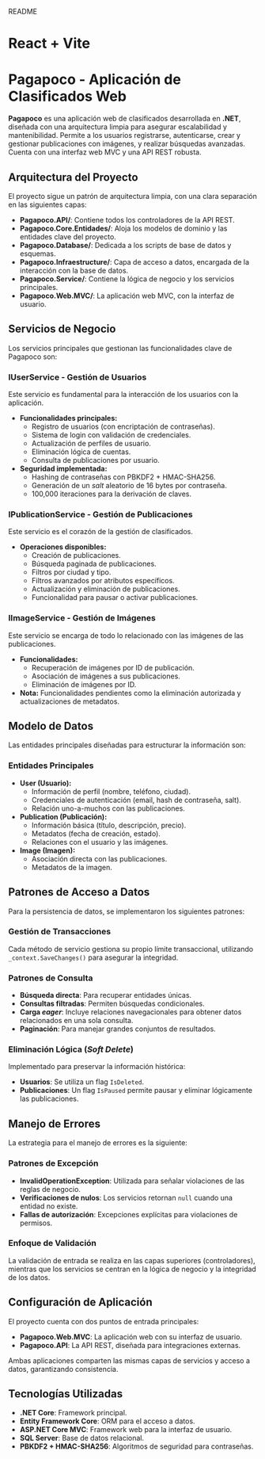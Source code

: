 README

# React + Vite

# Pagapoco - Aplicación de Clasificados Web

**Pagapoco** es una aplicación web de clasificados desarrollada en **.NET**, diseñada con una arquitectura limpia para asegurar escalabilidad y mantenibilidad. Permite a los usuarios registrarse, autenticarse, crear y gestionar publicaciones con imágenes, y realizar búsquedas avanzadas. Cuenta con una interfaz web MVC y una API REST robusta.

## Arquitectura del Proyecto

El proyecto sigue un patrón de arquitectura limpia, con una clara separación en las siguientes capas:

- **Pagapoco.API/**: Contiene todos los controladores de la API REST.
- **Pagapoco.Core.Entidades/**: Aloja los modelos de dominio y las entidades clave del proyecto.
- **Pagapoco.Database/**: Dedicada a los scripts de base de datos y esquemas.
- **Pagapoco.Infraestructure/**: Capa de acceso a datos, encargada de la interacción con la base de datos.
- **Pagapoco.Service/**: Contiene la lógica de negocio y los servicios principales.
- **Pagapoco.Web.MVC/**: La aplicación web MVC, con la interfaz de usuario.

## Servicios de Negocio

Los servicios principales que gestionan las funcionalidades clave de Pagapoco son:

### IUserService - Gestión de Usuarios

Este servicio es fundamental para la interacción de los usuarios con la aplicación.

- **Funcionalidades principales:**
  - Registro de usuarios (con encriptación de contraseñas).
  - Sistema de login con validación de credenciales.
  - Actualización de perfiles de usuario.
  - Eliminación lógica de cuentas.
  - Consulta de publicaciones por usuario.
- **Seguridad implementada:**
  - Hashing de contraseñas con PBKDF2 + HMAC-SHA256.
  - Generación de un _salt_ aleatorio de 16 bytes por contraseña.
  - 100,000 iteraciones para la derivación de claves.

### IPublicationService - Gestión de Publicaciones

Este servicio es el corazón de la gestión de clasificados.

- **Operaciones disponibles:**
  - Creación de publicaciones.
  - Búsqueda paginada de publicaciones.
  - Filtros por ciudad y tipo.
  - Filtros avanzados por atributos específicos.
  - Actualización y eliminación de publicaciones.
  - Funcionalidad para pausar o activar publicaciones.

### IImageService - Gestión de Imágenes

Este servicio se encarga de todo lo relacionado con las imágenes de las publicaciones.

- **Funcionalidades:**
  - Recuperación de imágenes por ID de publicación.
  - Asociación de imágenes a sus publicaciones.
  - Eliminación de imágenes por ID.
- **Nota:** Funcionalidades pendientes como la eliminación autorizada y actualizaciones de metadatos.

## Modelo de Datos

Las entidades principales diseñadas para estructurar la información son:

### Entidades Principales

- **User (Usuario):**
  - Información de perfil (nombre, teléfono, ciudad).
  - Credenciales de autenticación (email, hash de contraseña, salt).
  - Relación uno-a-muchos con las publicaciones.
- **Publication (Publicación):**
  - Información básica (título, descripción, precio).
  - Metadatos (fecha de creación, estado).
  - Relaciones con el usuario y las imágenes.
- **Image (Imagen):**
  - Asociación directa con las publicaciones.
  - Metadatos de la imagen.

## Patrones de Acceso a Datos

Para la persistencia de datos, se implementaron los siguientes patrones:

### Gestión de Transacciones

Cada método de servicio gestiona su propio límite transaccional, utilizando `_context.SaveChanges()` para asegurar la integridad.

### Patrones de Consulta

- **Búsqueda directa**: Para recuperar entidades únicas.
- **Consultas filtradas**: Permiten búsquedas condicionales.
- **Carga _eager_**: Incluye relaciones navegacionales para obtener datos relacionados en una sola consulta.
- **Paginación**: Para manejar grandes conjuntos de resultados.

### Eliminación Lógica (_Soft Delete_)

Implementado para preservar la información histórica:

- **Usuarios**: Se utiliza un flag `IsDeleted`.
- **Publicaciones**: Un flag `IsPaused` permite pausar y eliminar lógicamente las publicaciones.

## Manejo de Errores

La estrategia para el manejo de errores es la siguiente:

### Patrones de Excepción

- **InvalidOperationException**: Utilizada para señalar violaciones de las reglas de negocio.
- **Verificaciones de nulos**: Los servicios retornan `null` cuando una entidad no existe.
- **Fallas de autorización**: Excepciones explícitas para violaciones de permisos.

### Enfoque de Validación

La validación de entrada se realiza en las capas superiores (controladores), mientras que los servicios se centran en la lógica de negocio y la integridad de los datos.

## Configuración de Aplicación

El proyecto cuenta con dos puntos de entrada principales:

- **Pagapoco.Web.MVC**: La aplicación web con su interfaz de usuario.
- **Pagapoco.API**: La API REST, diseñada para integraciones externas.

Ambas aplicaciones comparten las mismas capas de servicios y acceso a datos, garantizando consistencia.

## Tecnologías Utilizadas

- **.NET Core**: Framework principal.
- **Entity Framework Core**: ORM para el acceso a datos.
- **ASP.NET Core MVC**: Framework web para la interfaz de usuario.
- **SQL Server**: Base de datos relacional.
- **PBKDF2 + HMAC-SHA256**: Algoritmos de seguridad para contraseñas.
